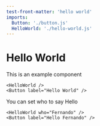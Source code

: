 ```yaml
---
test-front-matter: 'hello world'
imports:
  Button: './button.js'
  HelloWorld: './hello-world.js'
---
```

# Hello World

This is an example component

```run
<HelloWorld />
<Button label="Hello World" />
```

You can set who to say Hello

```demo
<HelloWorld who="Fernando" />
<Button label="Hello Fernando" />
```
